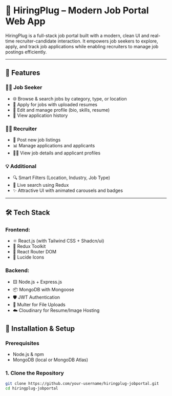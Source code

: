 # 🚀 HiringPlug – Modern Job Portal Web App

HiringPlug is a full-stack job portal built with a modern, clean UI and real-time recruiter-candidate interaction. It empowers job seekers to explore, apply, and track job applications while enabling recruiters to manage job postings efficiently.

---

## 📌 Features

### 👨‍💼 Job Seeker
- 🌐 Browse & search jobs by category, type, or location
- 📝 Apply for jobs with uploaded resumes
- 📁 Edit and manage profile (bio, skills, resume)
- 📄 View application history

### 🧑‍💼 Recruiter
- 🧾 Post new job listings
- 📊 Manage applications and applicants
- 🧑‍💻 View job details and applicant profiles

### 💡 Additional
- 🔍 Smart Filters (Location, Industry, Job Type)
- 🔁 Live search using Redux
- ✨ Attractive UI with animated carousels and badges

---

## 🛠️ Tech Stack

### Frontend:
- ⚛️ React.js (with Tailwind CSS + Shadcn/ui)
- 🔄 Redux Toolkit
- 🧭 React Router DOM
- 🎨 Lucide Icons

### Backend:
- 🟨 Node.js + Express.js
- 📦 MongoDB with Mongoose
- 🛡️ JWT Authentication
- 📁 Multer for File Uploads
- ☁️ Cloudinary for Resume/Image Hosting


## 🔧 Installation & Setup

### Prerequisites
- Node.js & npm
- MongoDB (local or MongoDB Atlas)

### 1. Clone the Repository

```bash
git clone https://github.com/your-username/hiringplug-jobportal.git
cd hiringplug-jobportal
